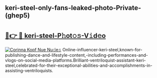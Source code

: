 ## keri-steel-only-fans​-leaked-photo​-Private-(ghep5)


# <h2><a href="https://mediaupload.pro?title=keri-steel&ref=git">🔗👉 🔴 keri-steel-P𝚑ot𝚘𝚜-V𝚒d𝚎o</a></h2>

[![Corinna Kopf Nue Nu𝚍e𝚜](https://i.imgur.com/0qMVB7G.gif)](https://mediaupload.pro?title=keri-steel&ref=git)
Online-influencer-keri-steel,known-for-publishing-dance-and-lifestyle-content,-including-performances-and-vlogs-on-social-media-platforms.Brilliant-ventriloquist-assistant-keri-steel,celebrated-for-their-exceptional-abilities-and-accomplishments-in-assisting-ventriloquists.  